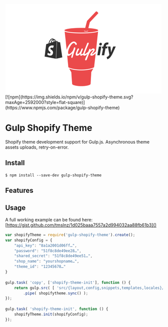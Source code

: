 <img src="media/logo.png" alt="gulp-shopify-theme" width="500" height="284">
[![npm](https://img.shields.io/npm/v/gulp-shopify-theme.svg?maxAge=2592000?style=flat-square)](https://www.npmjs.com/package/gulp-shopify-theme)

# Gulp Shopify Theme

Shopify theme development support for Gulp.js. Asynchronous theme assets uploads, retry-on-error.

## Install

```shell
$ npm install --save-dev gulp-shopify-theme
```

## Features

## Usage	

A full working example can be found here: [https://gist.github.com/tmslnz/1d025baaa7557a2d994032aa88fb61b3]()

```js
var shopifyTheme = require('gulp-shopify-theme').create();
var shopifyConfig = {
    "api_key": "8a1a2001d06ff…",
    "password": "51f8c8de49ee28…",
    "shared_secret": "51f8c8de49ee51…",
    "shop_name": "yourshopname…",
    "theme_id": "12345678…"
}

gulp.task( 'copy', ['shopify-theme-init'], function () {
    return gulp.src( [ 'src/{layout,config,snippets,templates,locales}/**/*.*' ] )
        .pipe( shopifytheme.sync() );
});

gulp.task( 'shopify-theme-init', function () {
    shopifyTheme.init(shopifyConfig);
});
```

